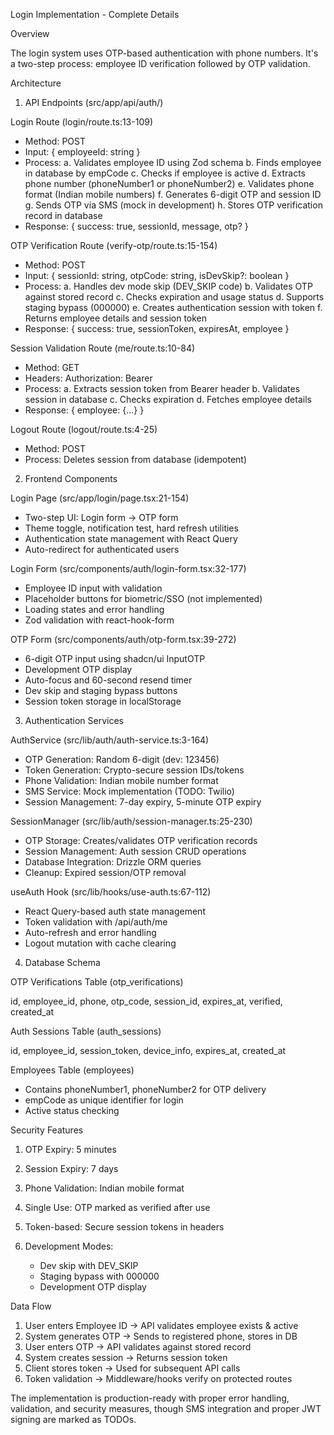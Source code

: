 Login Implementation - Complete Details

Overview

The login system uses OTP-based authentication with phone numbers. It's a two-step
process: employee ID verification followed by OTP validation.

Architecture

1. API Endpoints (src/app/api/auth/)

Login Route (login/route.ts:13-109)

- Method: POST
- Input: { employeeId: string }
- Process:
  a. Validates employee ID using Zod schema
  b. Finds employee in database by empCode
  c. Checks if employee is active
  d. Extracts phone number (phoneNumber1 or phoneNumber2)
  e. Validates phone format (Indian mobile numbers)
  f. Generates 6-digit OTP and session ID
  g. Sends OTP via SMS (mock in development)
  h. Stores OTP verification record in database
- Response: { success: true, sessionId, message, otp? }

OTP Verification Route (verify-otp/route.ts:15-154)

- Method: POST
- Input: { sessionId: string, otpCode: string, isDevSkip?: boolean }
- Process:
  a. Handles dev mode skip (DEV_SKIP code)
  b. Validates OTP against stored record
  c. Checks expiration and usage status
  d. Supports staging bypass (000000)
  e. Creates authentication session with token
  f. Returns employee details and session token
- Response: { success: true, sessionToken, expiresAt, employee }

Session Validation Route (me/route.ts:10-84)

- Method: GET
- Headers: Authorization: Bearer <token>
- Process:
  a. Extracts session token from Bearer header
  b. Validates session in database
  c. Checks expiration
  d. Fetches employee details
- Response: { employee: {...} }

Logout Route (logout/route.ts:4-25)

- Method: POST
- Process: Deletes session from database (idempotent)

2. Frontend Components

Login Page (src/app/login/page.tsx:21-154)

- Two-step UI: Login form → OTP form
- Theme toggle, notification test, hard refresh utilities
- Authentication state management with React Query
- Auto-redirect for authenticated users

Login Form (src/components/auth/login-form.tsx:32-177)

- Employee ID input with validation
- Placeholder buttons for biometric/SSO (not implemented)
- Loading states and error handling
- Zod validation with react-hook-form

OTP Form (src/components/auth/otp-form.tsx:39-272)

- 6-digit OTP input using shadcn/ui InputOTP
- Development OTP display
- Auto-focus and 60-second resend timer
- Dev skip and staging bypass buttons
- Session token storage in localStorage

3. Authentication Services

AuthService (src/lib/auth/auth-service.ts:3-164)

- OTP Generation: Random 6-digit (dev: 123456)
- Token Generation: Crypto-secure session IDs/tokens
- Phone Validation: Indian mobile number format
- SMS Service: Mock implementation (TODO: Twilio)
- Session Management: 7-day expiry, 5-minute OTP expiry

SessionManager (src/lib/auth/session-manager.ts:25-230)

- OTP Storage: Creates/validates OTP verification records
- Session Management: Auth session CRUD operations
- Database Integration: Drizzle ORM queries
- Cleanup: Expired session/OTP removal

useAuth Hook (src/lib/hooks/use-auth.ts:67-112)

- React Query-based auth state management
- Token validation with /api/auth/me
- Auto-refresh and error handling
- Logout mutation with cache clearing

4. Database Schema

OTP Verifications Table (otp_verifications)

id, employee_id, phone, otp_code, session_id,
expires_at, verified, created_at

Auth Sessions Table (auth_sessions)

id, employee_id, session_token, device_info,
expires_at, created_at

Employees Table (employees)

- Contains phoneNumber1, phoneNumber2 for OTP delivery
- empCode as unique identifier for login
- Active status checking

Security Features

1. OTP Expiry: 5 minutes
2. Session Expiry: 7 days
3. Phone Validation: Indian mobile format
4. Single Use: OTP marked as verified after use
5. Token-based: Secure session tokens in headers
6. Development Modes:


    - Dev skip with DEV_SKIP
    - Staging bypass with 000000
    - Development OTP display

Data Flow

1. User enters Employee ID → API validates employee exists & active
2. System generates OTP → Sends to registered phone, stores in DB
3. User enters OTP → API validates against stored record
4. System creates session → Returns session token
5. Client stores token → Used for subsequent API calls
6. Token validation → Middleware/hooks verify on protected routes

The implementation is production-ready with proper error handling, validation, and
security measures, though SMS integration and proper JWT signing are marked as
TODOs.
